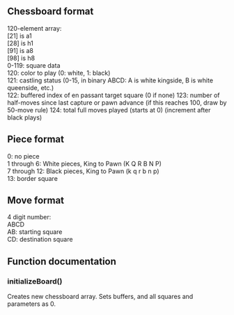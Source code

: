 ## Chessboard format
120-element array:  
[21] is a1  
[28] is h1  
[91] is a8  
[98] is h8  
0-119: square data  
120: color to play (0: white, 1: black)  
121: castling status (0-15, in binary ABCD: A is white kingside, B is white queenside, etc.)  
122: buffered index of en passant target square (0 if none)
123: number of half-moves since last capture or pawn advance (if this reaches 100, draw by 50-move rule)
124: total full moves played (starts at 0) (increment after black plays)

## Piece format
0: no piece  
1 through 6: White pieces, King to Pawn (K Q R B N P)  
7 through 12: Black pieces, King to Pawn (k q r b n p)  
13: border square  

## Move format
4 digit number:  
ABCD  
AB: starting square  
CD: destination square  

## Function documentation

### initializeBoard()

Creates new chessboard array. Sets buffers, and all squares and parameters as 0.